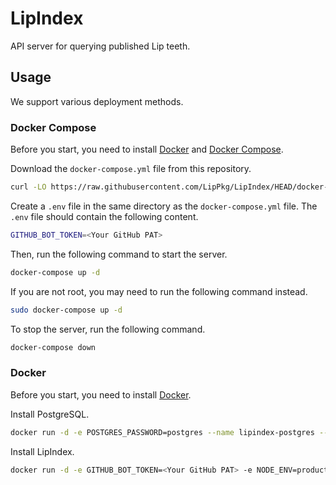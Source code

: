 # LipIndex

API server for querying published Lip teeth.

## Usage

We support various deployment methods.

### Docker Compose

Before you start, you need to install [Docker](https://docs.docker.com/install/) and [Docker Compose](https://docs.docker.com/compose/install/).

Download the `docker-compose.yml` file from this repository.

```bash
curl -LO https://raw.githubusercontent.com/LipPkg/LipIndex/HEAD/docker-compose.yml
```

Create a `.env` file in the same directory as the `docker-compose.yml` file. The `.env` file should contain the following content.

```bash
GITHUB_BOT_TOKEN=<Your GitHub PAT>
```

Then, run the following command to start the server.

```bash
docker-compose up -d
```

If you are not root, you may need to run the following command instead.

```bash
sudo docker-compose up -d
```

To stop the server, run the following command.

```bash
docker-compose down
```

### Docker

Before you start, you need to install [Docker](https://docs.docker.com/install/).

Install PostgreSQL.

```bash
docker run -d -e POSTGRES_PASSWORD=postgres --name lipindex-postgres --restart=always postgres
```

Install LipIndex.

```bash
docker run -d -e GITHUB_BOT_TOKEN=<Your GitHub PAT> -e NODE_ENV=production --link lipindex-postgres:postgres -p <API port>:11400 futrime/lipindex
```
